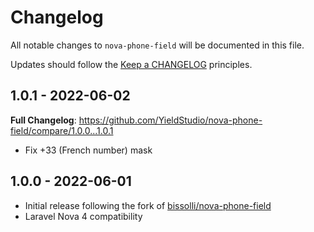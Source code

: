 # Changelog

All notable changes to `nova-phone-field` will be documented in this file.

Updates should follow the [Keep a CHANGELOG](http://keepachangelog.com/) principles.

## 1.0.1 - 2022-06-02

**Full Changelog**: https://github.com/YieldStudio/nova-phone-field/compare/1.0.0...1.0.1

- Fix +33 (French number) mask

## 1.0.0 - 2022-06-01

- Initial release following the fork of [bissolli/nova-phone-field](https://github.com/bissolli/nova-phone-field)
- Laravel Nova 4 compatibility
